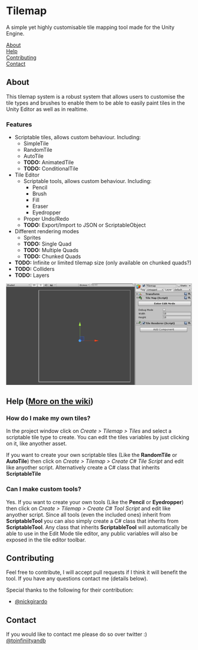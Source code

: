 # Tilemap
A simple yet highly customisable tile mapping tool made for the Unity Engine.

[About](#about)    
[Help](#help)    
[Contributing](#contributing)    
[Contact](#contact)    

## About
This tilemap system is a robust system that allows users to customise the tile types and brushes to enable them to be able to easily paint tiles in the Unity Editor as well as in realtime.
### Features
* Scriptable tiles, allows custom behaviour. Including:
	* SimpleTile
    * RandomTile
	* AutoTile
	* **TODO:** AnimatedTile
	* **TODO:** ConditionalTile
* Tile Editor
	* Scriptable tools, allows custom behaviour. Including:
		*  Pencil
		*  Brush
		*  Fill
		*  Eraser
		*  Eyedropper
	* Proper Undo/Redo  
	* **TODO:** Export/Import to JSON or ScriptableObject
* Different rendering modes
	* Sprites
	* **TODO:** Single Quad
	* **TODO:** Multiple Quads
	* **TODO:** Chunked Quads
* **TODO:** Infinite or limited tilemap size (only available on chunked quads?)
* **TODO:** Colliders
* **TODO:** Layers

!["Oops! There is supposed to be an image here :/"](/images/tilemap.gif)

## Help ([More on the wiki](../../wiki))<a name="help"></a>

### How do I make my own tiles?
In the project window click on _Create > Tilemap > Tiles_ and select a scriptable tile type to create. You can edit the tiles variables by just clicking on it, like anyother asset.

If you want to create your own scriptable tiles (Like the **RandomTile** or **AutoTile**) then click on _Create > Tilemap > Create C# Tile Script_ and edit like anyother script. Alternatively create a C# class that inherits **ScriptableTile**

### Can I make custom tools?
Yes. If you want to create your own tools (Like the **Pencil** or **Eyedropper**) then click on _Create > Tilemap > Create C# Tool Script_ and edit like anyother script. Since all tools (even the included ones) inherit from **ScriptableTool** you can also simply create a C# class that inherits from **ScriptableTool**. Any class that inherits **ScriptableTool** will automatically be able to use in the Edit Mode tile editor, any public variables will also be exposed in the tile editor toolbar.

## Contributing
Feel free to contribute, I will accept pull requests if I think it will benefit the tool. If you have any questions contact me (details below).

Special thanks to the following for their contribution:
* [@nickgirardo](https://github.com/nickgirardo)

## Contact
If you would like to contact me please do so over twitter :)    
[@toinfiniityandb](https://www.twitter.com/toinfiniityandb)
